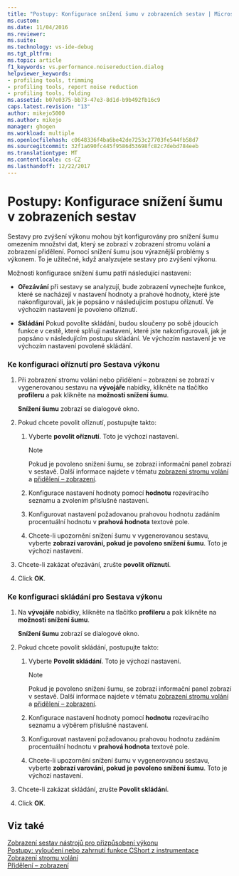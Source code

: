 ```yaml
---
title: "Postupy: Konfigurace snížení šumu v zobrazeních sestav | Microsoft Docs"
ms.custom: 
ms.date: 11/04/2016
ms.reviewer: 
ms.suite: 
ms.technology: vs-ide-debug
ms.tgt_pltfrm: 
ms.topic: article
f1_keywords: vs.performance.noisereduction.dialog
helpviewer_keywords:
- profiling tools, trimming
- profiling tools, report noise reduction
- profiling tools, folding
ms.assetid: b07e0375-bb73-47e3-8d1d-b9b492fb16c9
caps.latest.revision: "13"
author: mikejo5000
ms.author: mikejo
manager: ghogen
ms.workload: multiple
ms.openlocfilehash: c0648336f4ba6be42de7253c27703fe544fb58d7
ms.sourcegitcommit: 32f1a690fc445f9586d53698fc82c7debd784eeb
ms.translationtype: MT
ms.contentlocale: cs-CZ
ms.lasthandoff: 12/22/2017
---
```

# <a name="how-to-configure-noise-reduction-in-report-views"></a>Postupy: Konfigurace snížení šumu v zobrazeních sestav
Sestavy pro zvýšení výkonu mohou být konfigurovány pro snížení šumu omezením množství dat, který se zobrazí v zobrazení stromu volání a zobrazení přidělení. Pomocí snížení šumu jsou výraznější problémy s výkonem. To je užitečné, když analyzujete sestavy pro zvýšení výkonu.  
  
 Možnosti konfigurace snížení šumu patří následující nastavení:  
  
-   **Ořezávání** při sestavy se analyzují, bude zobrazení vynechejte funkce, které se nacházejí v nastavení hodnoty a prahové hodnoty, které jste nakonfigurovali, jak je popsáno v následujícím postupu oříznutí. Ve výchozím nastavení je povoleno oříznutí.  
  
-   **Skládání** Pokud povolíte skládání, budou sloučeny po sobě jdoucích funkce v cestě, které splňují nastavení, které jste nakonfigurovali, jak je popsáno v následujícím postupu skládání. Ve výchozím nastavení je ve výchozím nastavení povolené skládání.  
  
### <a name="to-configure-trimming-for-a-performance-report"></a>Ke konfiguraci oříznutí pro Sestava výkonu  
  
1.  Při zobrazení stromu volání nebo přidělení – zobrazení se zobrazí v vygenerovanou sestavu na **vývojáře** nabídky, klikněte na tlačítko **profileru** a pak klikněte na **možnosti snížení šumu**.  
  
     **Snížení šumu** zobrazí se dialogové okno.  
  
2.  Pokud chcete povolit oříznutí, postupujte takto:  
  
    1.  Vyberte **povolit oříznutí**. Toto je výchozí nastavení.  
  
        > [!NOTE]
        >  Pokud je povoleno snížení šumu, se zobrazí informační panel zobrazí v sestavě. Další informace najdete v tématu [zobrazení stromu volání](../profiling/call-tree-view.md) a [přidělení – zobrazení](../profiling/dotnet-memory-allocations-view.md).  
  
    2.  Konfigurace nastavení hodnoty pomocí **hodnotu** rozevíracího seznamu a zvolením příslušné nastavení.  
  
    3.  Konfigurovat nastavení požadovanou prahovou hodnotu zadáním procentuální hodnotu v **prahová hodnota** textové pole.  
  
    4.  Chcete-li upozornění snížení šumu v vygenerovanou sestavu, vyberte **zobrazí varování, pokud je povoleno snížení šumu**. Toto je výchozí nastavení.  
  
3.  Chcete-li zakázat ořezávání, zrušte **povolit oříznutí**.  
  
4.  Click **OK**.  
  
### <a name="to-configure-folding-for-a-performance-report"></a>Ke konfiguraci skládání pro Sestava výkonu  
  
1.  Na **vývojáře** nabídky, klikněte na tlačítko **profileru** a pak klikněte na **možnosti snížení šumu**.  
  
     **Snížení šumu** zobrazí se dialogové okno.  
  
2.  Pokud chcete povolit skládání, postupujte takto:  
  
    1.  Vyberte **Povolit skládání**. Toto je výchozí nastavení.  
  
        > [!NOTE]
        >  Pokud je povoleno snížení šumu, se zobrazí informační panel zobrazí v sestavě. Další informace najdete v tématu [zobrazení stromu volání](../profiling/call-tree-view.md) a [přidělení – zobrazení](../profiling/dotnet-memory-allocations-view.md).  
  
    2.  Konfigurace nastavení hodnoty pomocí **hodnotu** rozevíracího seznamu a výběrem příslušné nastavení.  
  
    3.  Konfigurovat nastavení požadovanou prahovou hodnotu zadáním procentuální hodnotu v **prahová hodnota** textové pole.  
  
    4.  Chcete-li upozornění snížení šumu v vygenerovanou sestavu, vyberte **zobrazí varování, pokud je povoleno snížení šumu**. Toto je výchozí nastavení.  
  
3.  Chcete-li zakázat skládání, zrušte **Povolit skládání**.  
  
4.  Click **OK**.  
  
## <a name="see-also"></a>Viz také  
 [Zobrazení sestav nástrojů pro přizpůsobení výkonu](../profiling/customizing-performance-tools-report-views.md)   
 [Postupy: vyloučení nebo zahrnutí funkce CShort z instrumentace](../profiling/how-to-exclude-or-include-short-functions-from-instrumentation.md)   
 [Zobrazení stromu volání](../profiling/call-tree-view.md)   
 [Přidělení – zobrazení](../profiling/dotnet-memory-allocations-view.md)